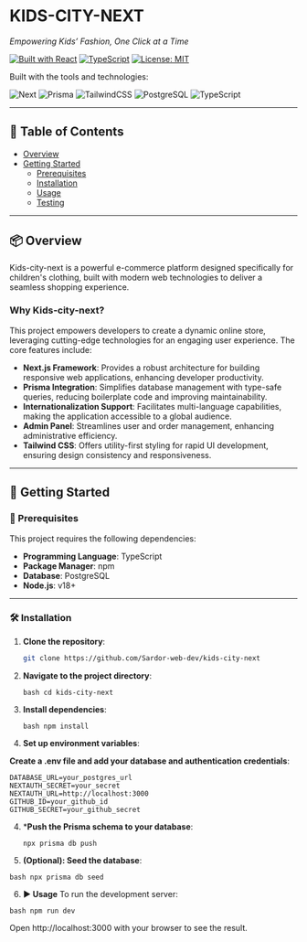 # KIDS-CITY-NEXT

_Empowering Kids’ Fashion, One Click at a Time_

[![Built with React](https://img.shields.io/badge/Built%20with-React-blue.svg)]()
[![TypeScript](https://img.shields.io/badge/Language-TypeScript-blue.svg)]()
[![License: MIT](https://img.shields.io/badge/License-MIT-yellow.svg)]()

Built with the tools and technologies:

![Next](https://img.shields.io/badge/Next.js-000?logo=next.js&logoColor=white)
![Prisma](https://img.shields.io/badge/Prisma-3982CE?logo=prisma&logoColor=white)
![TailwindCSS](https://img.shields.io/badge/TailwindCSS-38B2AC?logo=tailwind-css&logoColor=white)
![PostgreSQL](https://img.shields.io/badge/PostgreSQL-336791?logo=postgresql&logoColor=white)
![TypeScript](https://img.shields.io/badge/TypeScript-3178C6?logo=typescript&logoColor=white)

---

## 📑 Table of Contents

- [Overview](#overview)
- [Getting Started](#getting-started)
  - [Prerequisites](#prerequisites)
  - [Installation](#installation)
  - [Usage](#usage)
  - [Testing](#testing)

---

## 📦 Overview

Kids-city-next is a powerful e-commerce platform designed specifically for children's clothing, built with modern web technologies to deliver a seamless shopping experience.

### Why Kids-city-next?

This project empowers developers to create a dynamic online store, leveraging cutting-edge technologies for an engaging user experience. The core features include:

- **Next.js Framework**: Provides a robust architecture for building responsive web applications, enhancing developer productivity.
- **Prisma Integration**: Simplifies database management with type-safe queries, reducing boilerplate code and improving maintainability.
- **Internationalization Support**: Facilitates multi-language capabilities, making the application accessible to a global audience.
- **Admin Panel**: Streamlines user and order management, enhancing administrative efficiency.
- **Tailwind CSS**: Offers utility-first styling for rapid UI development, ensuring design consistency and responsiveness.

---

## 🚀 Getting Started

### 🔧 Prerequisites

This project requires the following dependencies:

- **Programming Language**: TypeScript
- **Package Manager**: npm
- **Database**: PostgreSQL
- **Node.js**: v18+

---

### 🛠 Installation

1. **Clone the repository**:

   ```bash
   git clone https://github.com/Sardor-web-dev/kids-city-next
   ```

2. **Navigate to the project directory**:

    ```bash cd kids-city-next``` 

3. **Install dependencies**:


     ```bash npm install```


4. **Set up environment variables**:

**Create a .env file and add your database and authentication credentials**:
```
DATABASE_URL=your_postgres_url
NEXTAUTH_SECRET=your_secret
NEXTAUTH_URL=http://localhost:3000
GITHUB_ID=your_github_id
GITHUB_SECRET=your_github_secret
```

4. ***Push the Prisma schema to your database**:

   ```npx prisma db push```
5. **(Optional): Seed the database**:


```bash npx prisma db seed```


6. **▶️ Usage**
To run the development server:

```bash npm run dev ```

Open http://localhost:3000 with your browser to see the result.
